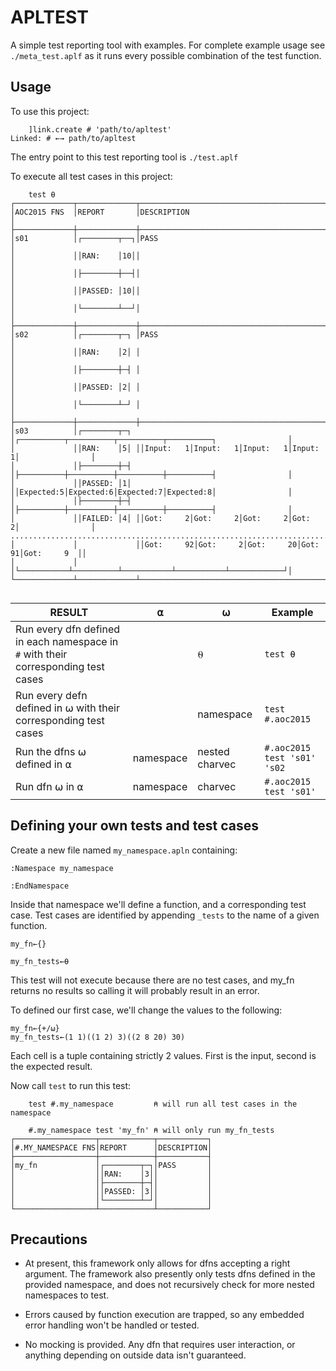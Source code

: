 # APLTEST

A simple test reporting tool with examples. For complete example usage see `./meta_test.aplf` as it runs every possible combination of the test function. 

## Usage

To use this project:

```APL
    ]link.create # 'path/to/apltest' 
Linked: # ←→ path/to/apltest
```

The entry point to this test reporting tool is `./test.aplf` 

To execute all test cases in this project:
```APL
    test ⍬
┌─────────────┬─────────────┬─────────────────────────────────────────────────────────────┐
│AOC2015 FNS  │REPORT       │DESCRIPTION                                                  │ 
├─────────────┼─────────────┼─────────────────────────────────────────────────────────────┤
│s01          │┌────────┬──┐│PASS                                                         │
│             ││RAN:    │10││                                                             │
│             │├────────┼──┤│                                                             │
│             ││PASSED: │10││                                                             │
│             │└────────┴──┘│                                                             │
├─────────────┼─────────────┼─────────────────────────────────────────────────────────────┤
│s02          │┌────────┬─┐ │PASS                                                         │
│             ││RAN:    │2│ │                                                             │
│             │├────────┼─┤ │                                                             │
│             ││PASSED: │2│ │                                                             │
│             │└────────┴─┘ │                                                             │
├─────────────┼─────────────┼─────────────────────────────────────────────────────────────┤
│s03          │┌────────┬─┐ │┌──────────┬──────────┬──────────┬──────────┐                │
│             ││RAN:    │5│ ││Input:   1│Input:   1│Input:   1│Input:   1│                │
│             │├────────┼─┤ │├──────────┼──────────┼──────────┼──────────┤                │
│             ││PASSED: │1│ ││Expected:5│Expected:6│Expected:7│Expected:8│                │
│             │├────────┼─┤ │├──────────┼──────────┼──────────┼──────────┤                │
│             ││FAILED: │4│ ││Got:     2│Got:     2│Got:     2│Got:     2│                │
.............................................................................................
│             │             ││Got:     92│Got:     2│Got:     20│Got:     91│Got:     9  ││
│             │             │└───────────┴──────────┴───────────┴───────────┴────────────┘│
└─────────────┴─────────────┴─────────────────────────────────────────────────────────────┘ 
    
```



|RESULT|⍺|⍵|Example|
|---|---|---|---|
|Run every dfn defined in each namespace in `#` with their corresponding test cases||⍬|`test ⍬`|
|Run every defn defined in ⍵ with their corresponding test cases||namespace|`test #.aoc2015`|
|Run the dfns ⍵ defined in ⍺|namespace|nested charvec|`#.aoc2015 test 's01' 's02`|
|Run dfn ⍵ in ⍺|namespace|charvec|`#.aoc2015 test 's01'`|

## Defining your own tests and test cases

Create a new file named `my_namespace.apln` containing:
```APL
:Namespace my_namespace
    
:EndNamespace
```

Inside that namespace we'll define a function, and a corresponding test case. Test cases are identified by appending `_tests` to the name of a given function.

```APL
my_fn←{}

my_fn_tests←⍬
```

This test will not execute because there are no test cases, and my_fn returns no results so calling it will probably result in an error. 

To defined our first case, we'll change the values to the following:
```APL
my_fn←{+/⍵}
my_fn_tests←(1 1)((1 2) 3)((2 8 20) 30)
```

Each cell is a tuple containing strictly 2 values. First is the input, second is the expected result.

Now call `test` to run this test:

```APL
    test #.my_namespace         ⍝ will run all test cases in the namespace
    
    #.my_namespace test 'my_fn' ⍝ will only run my_fn_tests
┌──────────────────┬────────────┬───────────┐
│#.MY_NAMESPACE FNS│REPORT      │DESCRIPTION│
├──────────────────┼────────────┼───────────┤
│my_fn             │┌────────┬─┐│PASS       │
│                  ││RAN:    │3││           │
│                  │├────────┼─┤│           │
│                  ││PASSED: │3││           │
│                  │└────────┴─┘│           │
└──────────────────┴────────────┴───────────┘
```


## Precautions 
- At present, this framework only allows for dfns accepting a right argument. The framework also presently only tests dfns defined in the provided namespace, and does not recursively check for more nested namespaces to test. 

- Errors caused by function execution are trapped, so any embedded error handling won't be handled or tested. 

- No mocking is provided. Any dfn that requires user interaction, or anything depending on outside data isn't guaranteed. 

